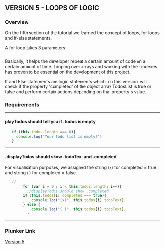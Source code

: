 ## VERSION 5 - LOOPS OF LOGIC

### Overview

On the fifth section of the tutorial we learned the concept of loops, for loops and if-else statements. 

A for loop takes 3 parameters:

  ```for (initialisation; condition; final-expression)
  ```

Basically, it helps the developer repeat a certain amount of code on a certain amount of time. Looping over arrays and working with their indexes has proven to be essential on the development of this project. 

If and Else statements are logic statements which, on this version, will check if the property 'completed' of the object array TodosList is true or false and perform certain actions depending on that property's value.



### Requirements 
-------

#### playTodos should tell you if .todos is empty
 
 ```js
    if (this.todos.length === 0){
      console.log('Your todo list is empty!')
    }
  ```
---

#### .displayTodos should show .todoText and .completed

For visualisation purposes, we assigned the string (x) for completed = true and string ( ) for completed = false.

```js
   // 
        for (var i = 0 ; i < this.todos.length; i++){
          //displayTodos should show .completed
        if (this.todos[i].completed === true){
            console.log("(x)", this.todos[i].todoText);
        } else {
            console.log("( )", this.todos[i].todoText);         
          }
```

---

### Plunker Link

[Version 5](https://embed.plnkr.co/dUQCZUtJFVpokCGbEIfg/)